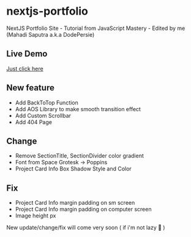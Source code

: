 # nextjs-portfolio

NextJS Portfolio Site - Tutorial from JavaScript Mastery - Edited by me (Mahadi Saputra a.k.a DodePersie)

## Live Demo
[Just click here](https://v2.mahadisaputra.my.id)

## New feature
- Add BackToTop Function
- Add AOS Library to make smooth transition effect
- Add Custom Scrollbar
- Add 404 Page

## Change
- Remove SectionTitle, SectionDivider color gradient
- Font from Space Grotesk -> Poppins
- Project Card Info Box Shadow Style and Color

## Fix
- Project Card Info margin padding on sm screen
- Project Card Info margin padding on computer screen
- Image height px

New update/change/fix will come very soon ( if i'm not lazy 🤣 )
